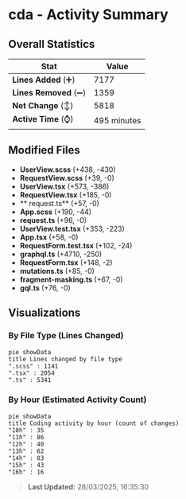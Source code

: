 # cda - Activity Summary 

## Overall Statistics

| Stat                   | Value                                                             |
| ---------------------- | ----------------------------------------------------------------- |
| **Lines Added** (➕)   | 7177                                          |
| **Lines Removed** (➖) | 1359                                        |
| **Net Change** (↕)    | 5818                |
| **Active Time** (⌚)   | 495 minutes |


## Modified Files
- **UserView.scss** (+438, -430)
- **RequestView.scss** (+39, -0)
- **UserView.tsx** (+573, -386)
- **RequestView.tsx** (+185, -0)
- ** request.ts** (+57, -0)
- **App.scss** (+190, -44)
- **request.ts** (+96, -0)
- **UserView.test.tsx** (+353, -223)
- **App.tsx** (+58, -0)
- **RequestForm.test.tsx** (+102, -24)
- **graphql.ts** (+4710, -250)
- **RequestForm.tsx** (+148, -2)
- **mutations.ts** (+85, -0)
- **fragment-masking.ts** (+67, -0)
- **gql.ts** (+76, -0)

## Visualizations

### By File Type (Lines Changed)

```mermaid
pie showData
title Lines changed by file type
".scss" : 1141
".tsx" : 2054
".ts" : 5341
```

### By Hour (Estimated Activity Count)

```mermaid
pie showData
title Coding activity by hour (count of changes)
"10h" : 35
"11h" : 86
"12h" : 40
"13h" : 62
"14h" : 83
"15h" : 43
"16h" : 16
```


> **Last Updated:** 28/03/2025, 16:35:30